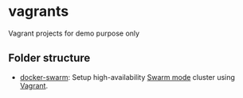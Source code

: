 # vagrants
Vagrant projects for demo purpose only

## Folder structure
- [docker-swarm](./docker-swarm/): Setup high-availability [Swarm mode](https://docs.docker.com/engine/swarm/) cluster using [Vagrant](https://developer.hashicorp.com/vagrant).
